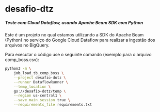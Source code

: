 # desafio-dtz
##### __Teste com Cloud Dataflow, usando Apache Beam SDK com Python__

Este é um projeto no qual estamos utilizando a SDK do Apache Beam (Python) no serviço do Google Cloud Dataflow para realizar a ingestão dos arquivos no BigQuery.

Para executar o código use o seguinte comando (exemplo para o arquivo comp_boss.csv):

```sh
python3 -m \
    job_load_tb_comp_boss \
    --project desafio-dotz \
    --runner DataflowRunner \
    --temp_location \
    gs://desafio-dotz/temp \
    --region us-central1 \
    --save_main_session true \
    --requirements_file requirements.txt
```

